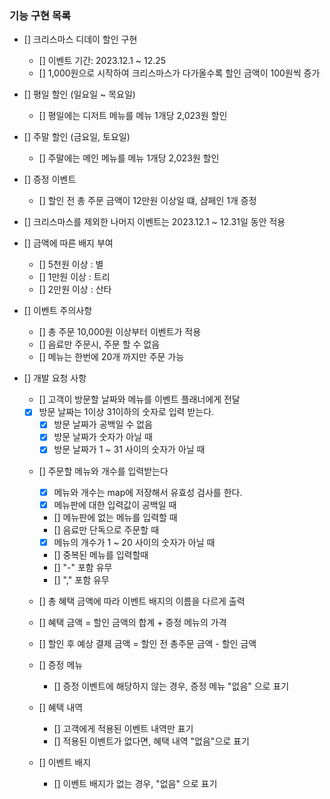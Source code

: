 ### 기능 구현 목록
- [] 크리스마스 디데이 할인 구현
  - [] 이벤트 기간: 2023.12.1 ~ 12.25
  - [] 1,000원으로 시작하여 크리스마스가 다가올수록 할인 금액이 100원씩 증가
  
- [] 평일 할인 (일요일 ~ 목요일)
  - [] 평일에는 디저트 메뉴를 메뉴 1개당 2,023원 할인
- [] 주말 할인 (금요일, 토요일)
  - [] 주말에는 메인 메뉴를 메뉴 1개당 2,023원 할인
- [] 증정 이벤트
  - [] 할인 전 총 주문 금액이 12만원 이상일 떄, 샴페인 1개 증정
- [] 크리스마스를 제외한 나머지 이벤트는 2023.12.1 ~ 12.31일 동안 적용

- [] 금액에 따른 배지 부여
  - [] 5천원 이상 : 별
  - [] 1만원 이상 : 트리
  - [] 2만원 이상 : 산타

- [] 이벤트 주의사항
  - [] 총 주문 10,000원 이상부터 이벤트가 적용
  - [] 음료만 주문시, 주문 할 수 없음
  - [] 메뉴는 한번에 20개 까지만 주문 가능
  
- [] 개발 요청 사항
  - [] 고객이 방문할 날짜와 메뉴를 이벤트 플래너에게 전달
  - [X] 방문 날짜는 1이상 31이하의 숫자로 입력 받는다.
    - [X] 방문 날짜가 공백일 수 없음
    - [X] 방문 날짜가 숫자가 아닐 때
    - [X] 방문 날짜가 1 ~ 31 사이의 숫자가 아닐 때
  - [] 주문할 메뉴와 개수를 입력받는다
    - [X] 메뉴와 개수는 map에 저장해서 유효성 검사를 한다.
    - [X] 메뉴판에 대한 입력값이 공백일 때
    - [] 메뉴판에 없는 메뉴를 입력할 때
    - [] 음료만 단독으로 주문할 때
    - [X] 메뉴의 개수가 1 ~ 20 사이의 숫자가 아닐 때
    - [] 중복된 메뉴를 입력할때
    - [] "-" 포함 유무
    - [] "," 포함 유무

  - [] 총 혜택 금액에 따라 이벤트 배지의 이름을 다르게 출력
  - [] 혜택 금액 = 할인 금액의 합계 + 증정 메뉴의 가격
  - [] 할인 후 예상 결제 금액 = 할인 전 총주문 금액 - 할인 금액
  
  - [] 증정 메뉴
    - [] 증정 이벤트에 해당하지 않는 경우, 증정 메뉴 "없음" 으로 표기
  
  - [] 혜택 내역
    - [] 고객에게 적용된 이벤트 내역만 표기
    - [] 적용된 이벤트가 없다면, 혜택 내역 "없음"으로 표기
  
  - [] 이벤트 배지
    - [] 이벤트 배지가 없는 경우, "없음" 으로 표기
    